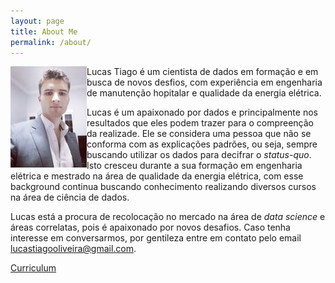 ```yaml
---
layout: page
title: About Me
permalink: /about/
---
```


<img src="https://github.com/lucastiagooliveira/datascience/blob/master/images/perfil.jpg?raw=true" 
alt="perfil" style="float: left" />

Lucas Tiago é um cientista de dados em formação e em busca de novos desfios, com experiência em engenharia de manutenção hopitalar e qualidade da energia elétrica.

Lucas é um apaixonado por dados e principalmente nos resultados que eles podem trazer para o compreenção da realizade. Ele se considera uma pessoa que não se conforma com as explicações padrões, ou seja, sempre buscando utilizar os dados para decifrar o *status-quo*. Isto cresceu durante a sua formação em engenharia elétrica e mestrado na área de qualidade da energia elétrica, com esse background continua buscando conhecimento realizando diversos cursos na área de ciência de dados.

Lucas está a procura de recolocação no mercado na área de *data science* e áreas correlatas, pois é apaixonado por novos desafios. Caso tenha interesse em conversarmos, por gentileza entre em contato pelo email lucastiagooliveira@gmail.com.


[Curriculum](https://www.dropbox.com/s/8vtay0andyl0st2/Curriculum_Lucas_Tiago_2020_dados.pdf?dl=0)